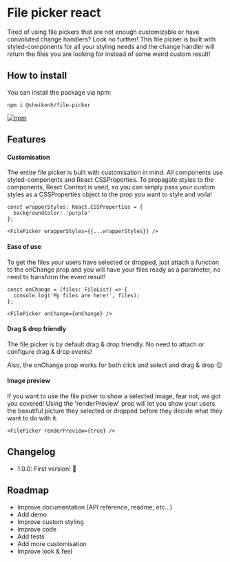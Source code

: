 # File picker react

Tired of using file pickers that are not enough customizable or have convoluted change handlers? Look no further! This file picker is built with styled-components for all your styling needs and the change handler will return the files you are looking for instead of some weird custom result!

## How to install

You can install the package via npm:

```npm i @sheikonh/file-picker```

[![npm](https://img.shields.io/badge/npm-1.0.0-orange?style=flat&logo=npm)](https://www.npmjs.com/package/@sheikonh/file-picker)

## Features

#### Customisation
The entire file picker is built with customisation in mind. All components use styled-components and React CSSProperties. To propagate styles to the components, React Context is used, so you can simply pass your custom styles as a CSSProperties object to the prop you want to style and voila!

```
const wrapperStyles: React.CSSProperties = {
  backgroundColor: 'purple'
};

<FilePicker wrapperStyles={{...wrapperStyles}} />
```

#### Ease of use
To get the files your users have selected or dropped, just attach a function to the onChange prop and you will have your files ready as a parameter, no need to transform the event result!

```
const onChange = (files: FileList) => {
  console.log('My files are here!', files);
};

<FilePicker onChange={onChange} />
```

#### Drag & drop friendly
The file picker is by default drag & drop friendly. No need to attach or configure drag & drop events!

Also, the onChange prop works for both click and select and drag & drop 😉

#### Image preview
If you want to use the file picker to show a selected image, fear not, we got you covered! Using the 'renderPreview' prop will let you show your users the beautiful picture they selected or dropped before they decide what they want to do with it.

```
<FilePicker renderPreview={true} />
```

## Changelog

- 1.0.0: First version! 🥳

## Roadmap

- Improve documentation (API reference, readme, etc...)
- Add demo
- Improve custom styling
- Improve code
- Add tests
- Add more customisation
- Improve look & feel
